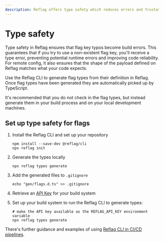 ```yaml
---
description: Reflag offers type safety which reduces errors and frustation
---
```


# Type safety

Type safety in Reflag ensures that flag key typos become build errors. This guarantees that if you try to use a non-existent flag key, you'll receive a type error, preventing potential runtime errors and improving code reliability. For remote config, it also ensures that the shape of the payload defined on Reflag matches what your code expects.

Use the Reflag CLI to generate flag types from their definition in Reflag. Once flag types have been generated they are automatically picked up by TypeScript.

It's recommended that you do not check in the flag types, but instead generate them in your build process and on your local development machines.

## Set up type safety for flags

1.  Install the Reflag CLI and set up your repository

    ```
    npm install --save-dev @reflag/cli
    npx reflag init
    ```
2.  Generate the types locally

    ```
    npx reflag types generate
    ```
3.  Add the generated files to `.gitignore`

    ```
    echo "gen/flags.d.ts" >> .gitignore
    ```
4. Retrieve an [API Key](http://app.reflag.com/env-current/settings/org-api-access) for your build system
5.  Set up your build system to run the Reflag CLI to generate types:

    ```
    # make the API key available as the REFLAG_API_KEY environment variable
    npx reflag types generate
    ```

There's further guidance and examples of using [Reflag CLI in CI/CD pipelines](https://docs.reflag.com/api/cli#using-in-ci-cd-pipelines-beta).

